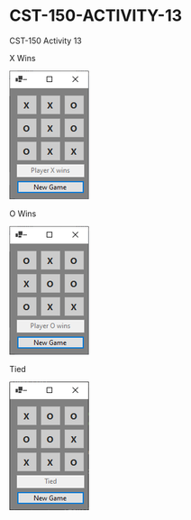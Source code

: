 # CST-150-ACTIVITY-13
 CST-150 Activity 13

X Wins

 ![alt text](https://raw.githubusercontent.com/IttyBittyNinja/CST-150-ACTIVITY-13/main/X%20Wins.png)

O Wins

 ![alt text](https://raw.githubusercontent.com/IttyBittyNinja/CST-150-ACTIVITY-13/main/O%20Wins.png)

Tied

 ![alt text](https://raw.githubusercontent.com/IttyBittyNinja/CST-150-ACTIVITY-13/main/Tied.png)